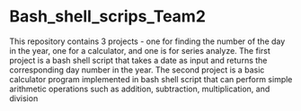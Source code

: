 # Bash_shell_scrips_Team2

This repository contains 3 projects - one for finding the number of the day in the year, one for a calculator, and one is for series analyze. The first project is a bash shell script that takes a date as input and returns the corresponding day number in the year. The second project is a basic calculator program implemented in bash shell script that can perform simple arithmetic operations such as addition, subtraction, multiplication, and division
